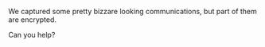 We captured some pretty bizzare looking communications, but part of them are encrypted.

Can you help?
